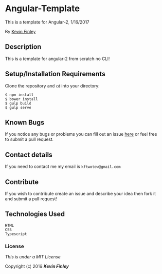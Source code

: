 # Angular-Template

 This is a template for Angular-2, 1/16/2017

 By [Kevin Finley](http://www.kfinley.com)

## Description

This is a template for angular-2 from scratch no CLI!

## Setup/Installation Requirements

Clone the repository and `cd` into your directory:
```
$ npm install
$ bower install
$ gulp build
$ gulp serve
```


## Known Bugs

If you notice any bugs or problems you can fill out an issue [here](http://www.github.com/kftwotwo/angular-template/issues) or feel free to submit a pull request.

## Contact details
If you need to contact me my email is `kftwotow@gmail.com`

## Contribute

If you wish to contribute create an issue and describe your idea then fork it and submit a pull request!

## Technologies Used
```
HTML
CSS
Typescript
```

### License

*This is under a MIT License*

Copyright (c) 2016 **_Kevin Finley_**
